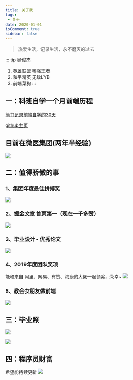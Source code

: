 ```yaml
---
title: 关于我
tags:
 - 关于
date: 2020-01-01
isComment: true
sidebar: false
---
```

> 热爱生活，记录生活，永不磨灭的过去

<!-- more -->

::: tip 吴俊杰
1. 英雄联盟 嘴强王者<br>
2. 和平精英 无敌LYB<br>
3. 前端菜狗
:::

## 一：科班自学一个月前端历程
[简书记录前端自学的30天](https://www.jianshu.com/u/81a990ed5eff)

[github主页](https://alexwjj.github.io/)
## 目前在微医集团(两年半经验)
![](https://p6-juejin.byteimg.com/tos-cn-i-k3u1fbpfcp/a6ab3a2d4e834cea8f48acc2af2db08f~tplv-k3u1fbpfcp-watermark.image)
## 二：值得骄傲的事
### 1、集团年度最佳拼搏奖
![](https://p3-juejin.byteimg.com/tos-cn-i-k3u1fbpfcp/7743453998934d77a43e13df7016af04~tplv-k3u1fbpfcp-watermark.image)
### 2、掘金文章 首页第一（现在一千多赞）
![](https://p1-juejin.byteimg.com/tos-cn-i-k3u1fbpfcp/5de6c390076d4897a9b1a5ef43260dc4~tplv-k3u1fbpfcp-watermark.image)

### 3、毕业设计 - 优秀论文
![](https://p1-juejin.byteimg.com/tos-cn-i-k3u1fbpfcp/42ee7bfe30c64b3db7adfe8ddd5d5fe3~tplv-k3u1fbpfcp-watermark.image)

### 4、2019年度团队奖项
能和来自  阿里、网易、有赞、海康的大佬一起领奖，荣幸~
![](https://p1-juejin.byteimg.com/tos-cn-i-k3u1fbpfcp/3e54d656135c4e05832e1d7bd1856a3f~tplv-k3u1fbpfcp-watermark.image)

### 5、教会女朋友做前端
![](https://p1-juejin.byteimg.com/tos-cn-i-k3u1fbpfcp/2f2748a99ab24cfa8f4036b66974d369~tplv-k3u1fbpfcp-watermark.image)
## 三：毕业照
![](https://p1-juejin.byteimg.com/tos-cn-i-k3u1fbpfcp/6218c5302bc34620a6c670e7362abcf0~tplv-k3u1fbpfcp-watermark.image)

![](https://p6-juejin.byteimg.com/tos-cn-i-k3u1fbpfcp/9be52da0d04c49f78409ee415dc8de66~tplv-k3u1fbpfcp-watermark.image)

## 四：程序员财富
希望能持续更新
![](https://p1-juejin.byteimg.com/tos-cn-i-k3u1fbpfcp/e0884d8036b44740868dadf8106b8845~tplv-k3u1fbpfcp-watermark.image)

<!-- ## 项目 -->

<!-- 个人博客： [基于 vuepress 搭建的个人博客](http://alexwjj.club/)

个人简历在线版：[基于 H5+Css3 搭建的个人在线简历](http://alexwjj.club:8081/)

vue 电商管理系统：[基于 vue+elementUI 搭建的电商管理系统](http://alexwjj.club:8082/)

vue 小米移动端：[基于 vue全家桶 搭建的小米移动端](http://alexwjj.club:8083/) -->